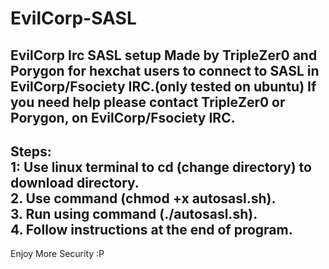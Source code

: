 # EvilCorp-SASL
EvilCorp Irc SASL setup 
Made by TripleZer0 and Porygon for hexchat users to connect to SASL in EvilCorp/Fsociety IRC.(only tested on ubuntu) If you need help please contact TripleZer0 or Porygon, on EvilCorp/Fsociety IRC.
--------------------------------------------------------------
Steps: <br/>
1: Use linux terminal to cd (change directory) to download directory. <br/>
2. Use command (chmod +x autosasl.sh).<br/>
3. Run using command (./autosasl.sh).<br/>
4. Follow instructions at the end of program.<br/>
---------------------------------------------------------------
Enjoy More Security :P


